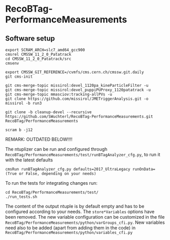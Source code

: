 # RecoBTag-PerformanceMeasurements

## Software setup

```
export SCRAM_ARCH=slc7_amd64_gcc900
cmsrel CMSSW_11_2_0_Patatrack
cd CMSSW_11_2_0_Patatrack/src
cmsenv

export CMSSW_GIT_REFERENCE=/cvmfs/cms.cern.ch/cmssw.git.daily
git cms-init

git cms-merge-topic missirol:devel_1120pa_kineParticleFilter -u
git cms-merge-topic missirol:devel_puppiPUProxy_1120patatrack -u
git cms-merge-topic mmasciov:tracking-allPVs -u
git clone https://github.com/missirol/JMETriggerAnalysis.git -o missirol -b run3

git clone -b cleanup-devel --recursive https://github.com/SWuchterl/RecoBTag-PerformanceMeasurements.git RecoBTag/PerformanceMeasurements

scram b -j12

```

REMARK: OUTDATED BELOW!!!!

The ntuplizer can be run and configured through ```RecoBTag/PerformanceMeasurements/test/runBTagAnalyzer_cfg.py```, to run it with the latest defaults

```
cmsRun runBTagAnalyzer_cfg.py defaults=2017_UltraLegacy runOnData=(True or False, depending on your needs)
```

To run the tests for integrating changes run:

```
cd RecoBTag/PerformanceMeasurements/test/
./run_tests.sh
```
The content of the output ntuple is by default empty and has to be configured according to your needs. The ```store*Variables``` options have been removed.
The new variable configuration can be customized in the file ```RecoBTag/PerformanceMeasurements/python/varGroups_cfi.py```.
New variables need also to be added (apart from adding them in the code) in ```RecoBTag/PerformanceMeasurements/python/variables_cfi.py```
